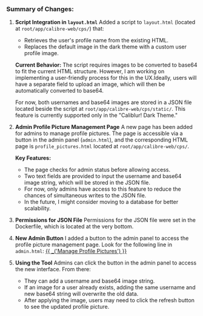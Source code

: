 ### Summary of Changes:

1. **Script Integration in `layout.html`**
   Added a script to `layout.html` (located at `root/app/calibre-web/cps/`) that:
   - Retrieves the user's profile name from the existing HTML.
   - Replaces the default image in the dark theme with a custom user profile image.
   
   **Current Behavior:**
   The script requires images to be converted to base64 to fit the current HTML structure. However, I am working on implementing a user-friendly process for this in the UX.Ideally, users will have a separate field to upload an image, which will then be automatically converted to base64.
   
   For now, both usernames and base64 images are stored in a JSON file located beside the script at `root/app/calibre-web/cps/static/`. This feature is currently supported only in the "Caliblur! Dark Theme."

2. **Admin Profile Picture Management Page**
   A new page has been added for admins to manage profile pictures. The page is accessible via a button in the admin panel (`admin.html`), and the corresponding HTML page is `profile_pictures.html` located at `root/app/calibre-web/cps/`.
   
   **Key Features:**
   - The page checks for admin status before allowing access.
   - Two text fields are provided to input the username and base64 image string, which will be stored in the JSON file.
   - For now, only admins have access to this feature to reduce the chances of simultaneous writes to the JSON file.
   - In the future, I might consider moving to a database for better scalability.

3. **Permissions for JSON File**
   Permissions for the JSON file were set in the Dockerfile, which is located at the very bottom.

4. **New Admin Button**
   I added a button to the admin panel to access the profile picture management page. Look for the following line in `admin.html`:
   <a class="btn btn-default" id="admin_profile_pictures" href="{{ url_for('web.profile_pictures') }}">{{ _('Manage Profile Pictures') }}</a>

5. **Using the Tool**
   Admins can click the button in the admin panel to access the new interface. From there:
   - They can add a username and base64 image string.
   - If an image for a user already exists, adding the same username and new base64 string will overwrite the old data.
   - After applying the image, users may need to click the refresh button to see the updated profile picture.

